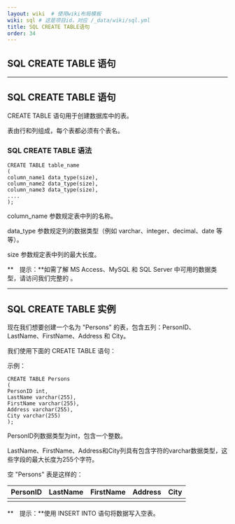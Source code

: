 ```yaml
---
layout: wiki  # 使用wiki布局模板
wiki: sql # 这是项目id，对应 /_data/wiki/sql.yml
title: SQL CREATE TABLE语句
order: 34
---
```


## SQL CREATE TABLE 语句

------

## SQL CREATE TABLE 语句

CREATE TABLE 语句用于创建数据库中的表。

表由行和列组成，每个表都必须有个表名。

### SQL CREATE TABLE 语法

```
CREATE TABLE table_name                
(                
column_name1 data_type(size),                
column_name2 data_type(size),                
column_name3 data_type(size),                
....                
);
```

column_name 参数规定表中列的名称。

data_type 参数规定列的数据类型（例如 varchar、integer、decimal、date 等等）。

size 参数规定表中列的最大长度。

**　提示：**如需了解 MS Access、MySQL 和 SQL Server 中可用的数据类型，请访问我们完整的 。

------

## SQL CREATE TABLE 实例

现在我们想要创建一个名为 "Persons" 的表，包含五列：PersonID、LastName、FirstName、Address 和 City。

我们使用下面的 CREATE TABLE 语句：

示例：

```
CREATE TABLE Persons
(
PersonID int,
LastName varchar(255),
FirstName varchar(255),
Address varchar(255),
City varchar(255)
);
```

PersonID列数据类型为int，包含一个整数。

LastName、FirstName、Address和City列具有包含字符的varchar数据类型，这些字段的最大长度为255个字符。

空 "Persons" 表是这样的：

| PersonID | LastName | FirstName | Address | City |
| :------- | :------- | :-------- | :------ | :--- |
|          |          |           |         |      |

**　提示：**使用 INSERT INTO 语句将数据写入空表。
